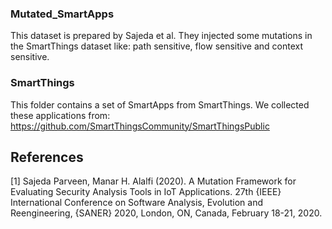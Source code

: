 ### Mutated_SmartApps
This dataset is prepared by Sajeda et al. They injected some mutations in the SmartThings dataset like: path sensitive, flow sensitive and context sensitive.

### SmartThings
This folder contains a set of SmartApps from SmartThings. We collected these applications from: https://github.com/SmartThingsCommunity/SmartThingsPublic


## References
<a id="1">[1]</a> 
Sajeda Parveen, Manar H. Alalfi (2020). 
A Mutation Framework for Evaluating Security Analysis Tools in IoT Applications. 
27th {IEEE} International Conference on Software Analysis, Evolution and Reengineering, {SANER} 2020, London, ON, Canada, February 18-21, 2020.
